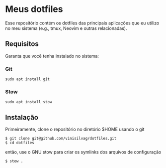# Meus dotfiles

Esse repositório contém os dotfiles das principais aplicações que eu utilizo no meu sistema (e.g., tmux, Neovim e outras relacionadas).

## Requisitos

Garanta que você tenha instalado no sistema:

### Git

```
sudo apt install git
```

### Stow

```
sudo apt install stow
```

## Instalação

Primeiramente, clone o repositório no diretório $HOME usando o git

```
$ git clone git@github.com/vinisilvag/dotfiles.git
$ cd dotfiles
```

então, use o GNU stow para criar os symlinks dos arquivos de configuração

```
$ stow .
```
